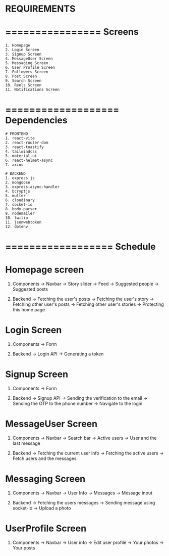 #   REQUIREMENTS 
================
    Screens
================

    1. Homepage
    2. Login Screen
    3. Signup Screen
    4. MessageUser Screen
    5. Messaging Screen
    6. User Profile Screen
    7. Followers Screen
    8. Post Screen
    9. Search Screen
    10. Reels Screen 
    11. Notifications Screen

===================
    Dependencies
===================

    # FRONTEND
    1. react-vite
    2. react-router-dom
    3. react-toastify
    4. tailwindcss
    5. material-ui
    6. react-helmet-async
    7. axios

    # BACKEND
    1. express js
    2. mongoose
    3. express-async-handler
    4. bcryptjs
    5. multer
    6. cloudinary
    7. socket-io
    8. body-parser
    9. nodemailer
    10. twilio
    11. jsonwebtoken
    12. dotenv

==================
    Schedule
==================

#   Homepage screen

1. Components
    -> Navbar
    -> Story slider
    -> Feed
    -> Suggested people
    -> Suggested posts

2. Backend
    -> Fetching the user's posts
    -> Fetching the user's story
    -> Fetching other user's posts
    -> Fetching other user's stories
    -> Protecting this home page


#   Login Screen

1. Components
    -> Form

2. Backend
    -> Login API
    -> Generating a token

#   Signup Screen

1. Components
    -> Form

2. Backend
    -> Signup API
    -> Sending the verification to the email
    -> Sending the OTP to the phone number
    -> Navigate to the login


#   MessageUser Screen

1. Components
    -> Navbar
    -> Search bar
    -> Active users 
    -> User and the last message

2. Backend
    -> Fetching the current user info
    -> Fetching the active users
    -> Fetch users and the messages


#   Messaging Screen

1. Components
    -> Navbar
    -> User Info
    -> Messages
    -> Message input

2. Backend
    -> Fetching the users messages
    -> Sending message using socket-io
    -> Upload a photo

#   UserProfile Screen

1. Components
    -> Navbar
    -> User info
    -> Edit user profile
    -> Your photos
    -> Your posts